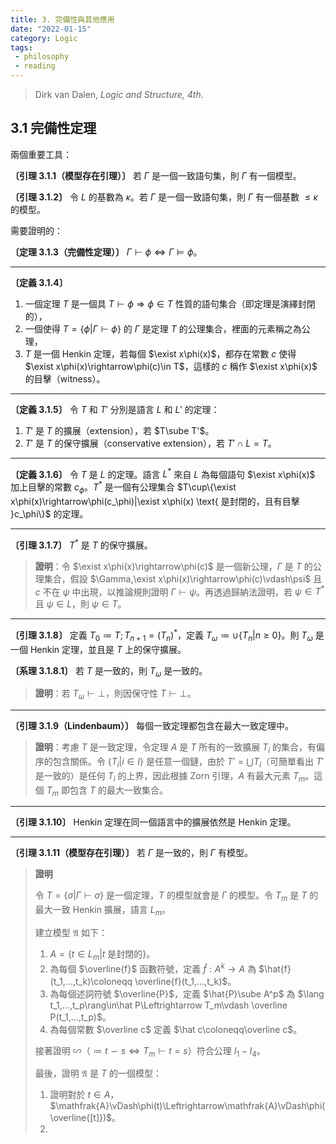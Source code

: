 ```yaml
---
title: 3. 完備性與其他應用 
date: "2022-01-15"
category: Logic
tags:
 - philosophy
 - reading
---
```


> Dirk van Dalen, *Logic and Structure, 4th*.

## 3.1 完備性定理

兩個重要工具：

**〔引理 3.1.1（模型存在引理）〕** 若 $\Gamma$ 是一個一致語句集，則 $\Gamma$ 有一個模型。

**〔引理 3.1.2〕** 令 $L$ 的基數為 $\kappa$。若 $\Gamma$ 是一個一致語句集，則 $\Gamma$ 有一個基數 $\leq\kappa$ 的模型。

需要證明的：

**〔定理 3.1.3（完備性定理）〕** $\Gamma\vdash\phi\Leftrightarrow\Gamma\vDash\phi$。

---

**〔定義 3.1.4〕**

1. 一個定理 $T$ 是一個具 $T\vdash\phi\Rightarrow\phi\in T$ 性質的語句集合（即定理是演繹封閉的），
2. 一個使得 $T = \{ \phi|\Gamma\vdash\phi \}$ 的 $\Gamma$ 是定理 $T$ 的公理集合，裡面的元素稱之為公理，
3. $T$ 是一個 Henkin 定理，若每個 $\exist x\phi(x)$，都存在常數 $c$ 使得 $\exist x\phi(x)\rightarrow\phi(c)\in T$，這樣的 $c$ 稱作 $\exist x\phi(x)$ 的目擊（witness）。

---

**〔定義 3.1.5〕** 令 $T$ 和 $T'$ 分別是語言 $L$ 和 $L'$ 的定理：

1. $T'$ 是 $T$ 的擴展（extension），若 $T\sube T'$。
2. $T'$ 是 $T$ 的保守擴展（conservative extension），若 $T'\cap L=T$。

---

**〔定義 3.1.6〕** 令 $T$ 是 $L$ 的定理。語言 $L^*$ 來自 $L$ 為每個語句 $\exist x\phi(x)$ 加上目擊的常數 $c_\phi$。$T^*$ 是一個有公理集合 $T\cup\{\exist x\phi(x)\rightarrow\phi(c_\phi)|\exist x\phi(x) \text{ 是封閉的，且有目擊 }c_\phi\}$ 的定理。

---

**〔引理 3.1.7〕** $T^*$ 是 $T$ 的保守擴展。

> **證明**：令 $\exist x\phi(x)\rightarrow\phi(c)$ 是一個新公理，$\Gamma$ 是 $T$ 的公理集合，假設 $\Gamma,\exist x\phi(x)\rightarrow\phi(c)\vdash\psi$ 且 $c$ 不在 $\psi$ 中出現，以推論規則證明 $\Gamma\vdash\psi$。再透過歸納法證明，若 $\psi\in T^*$ 且 $\psi\in L$，則 $\psi\in T$。

---

**〔引理 3.1.8〕** 定義 $T_0\coloneqq T ; T_{n+1}=(T_n)^*$，定義 $T_\omega\coloneqq\cup\{T_n|n\geq 0\}$。則 $T_\omega$ 是一個 Henkin 定理，並且是 $T$ 上的保守擴展。

**〔系理 3.1.8.1〕** 若 $T$ 是一致的，則 $T_\omega$ 是一致的。

> **證明**：若 $T_\omega\vdash\bot$，則因保守性 $T\vdash\bot$。

---

**〔引理 3.1.9（Lindenbaum）〕** 每個一致定理都包含在最大一致定理中。

> **證明**：考慮 $T$ 是一致定理，令定理 $A$ 是 $T$ 所有的一致擴展 $T_i$ 的集合，有偏序的包含關係。令 $\{T_i|i\in I\}$ 是任意一個鏈，由於 $T'=\bigcup T_i$（可簡單看出 $T'$ 是一致的）是任何 $T_i$ 的上界，因此根據 Zorn 引理，$A$ 有最大元素 $T_m$。這個 $T_m$ 即包含 $T$ 的最大一致集合。

---

**〔引理 3.1.10〕** Henkin 定理在同一個語言中的擴展依然是 Henkin 定理。

---

**〔引理 3.1.11（模型存在引理）〕** 若 $\Gamma$ 是一致的，則 $\Gamma$ 有模型。

> **證明**
> 
> 令 $T = \{\sigma|\Gamma\vdash\sigma\}$ 是一個定理，$T$ 的模型就會是 $\Gamma$ 的模型。令 $T_m$ 是 $T$ 的最大一致 Henkin 擴展，語言 $L_m$。
>
> 建立模型 $\mathfrak{A}$ 如下：
> 
> 1. $A=\{t\in L_m| t\text{ 是封閉的}\}$。
> 2. 為每個 $\overline{f}$ 函數符號，定義 $\hat{f}: A^k\rightarrow A$ 為 $\hat{f}(t_1,...,t_k)\coloneqq \overline{f}(t_1,...,t_k)$。
> 3. 為每個述詞符號 $\overline{P}$，定義 $\hat{P}\sube A^p$ 為 $\lang t_1,...,t_p\rang\in\hat P\Leftrightarrow T_m\vdash \overline P(t_1,...,t_p)$。
> 4. 為每個常數 $\overline c$ 定義 $\hat c\coloneqq\overline c$。
> 
> 接著證明 $\backsim$（$\coloneqq t\backsim s \Leftrightarrow T_m\vdash t=s$）符合公理 $I_1-I_4$。
> 
> 最後，證明 $\mathfrak{A}$ 是 $T$ 的一個模型：
> 
> 1. 證明對於 $t\in A$，$\mathfrak{A}\vDash\phi(t)\Leftrightarrow\mathfrak{A}\vDash\phi(\overline{[t]})$。
> 2. 